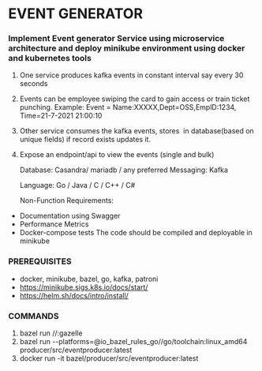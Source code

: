 # EVENT GENERATOR

### Implement Event generator Service using microservice architecture and deploy minikube environment using docker and kubernetes tools

1. One service produces kafka events in constant interval say every 30 seconds
2. Events can be employee swiping the card to gain access or train ticket punching. Example: Event = Name:XXXXX,Dept=OSS,EmplD:1234, Time=21-7-2021 21:00:10
3. Other service consumes the kafka events, stores  in database(based on unique fields) if record exists updates it.
4. Expose an endpoint/api to view the events (single and bulk)

   Database: Casandra/ mariadb / any preferred
   Messaging: Kafka

   Language: Go / Java / C / C++ / C#

   Non-Function Requirements:
* Documentation using Swagger
* Performance Metrics
* Docker-compose tests
  The code should be compiled and deployable in minikube

### PREREQUISITES  
* docker, minikube, bazel, go, kafka, patroni
* https://minikube.sigs.k8s.io/docs/start/
* https://helm.sh/docs/intro/install/

### COMMANDS

1. bazel run //:gazelle 
2. bazel run --platforms=@io_bazel_rules_go//go/toolchain:linux_amd64 producer/src/eventproducer:latest
3. docker run -it bazel/producer/src/eventproducer:latest


